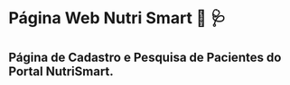 # Página Web Nutri Smart :hospital: :stethoscope:
## Página de Cadastro e Pesquisa de Pacientes do Portal NutriSmart.
